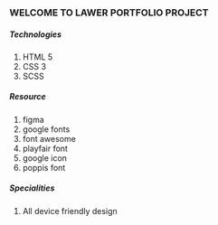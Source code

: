 <h3>WELCOME TO LAWER PORTFOLIO PROJECT</h3>
<P>
</P>

<h5>Technologies</h5>
<ol>
    <li>HTML 5</li>
    <li>CSS 3</li>
    <li>SCSS</li>
</ol>

<h5>Resource</h5>
<ol>
    <li>figma</li>
    <li>google fonts</li>
    <li>font awesome</li>
    <li>playfair font</li>
    <li>google icon</li>
    <li>poppis font</li>
</ol>

<h5>Specialities</h5>
<ol>
    <li>All device friendly design</li>
</ol>